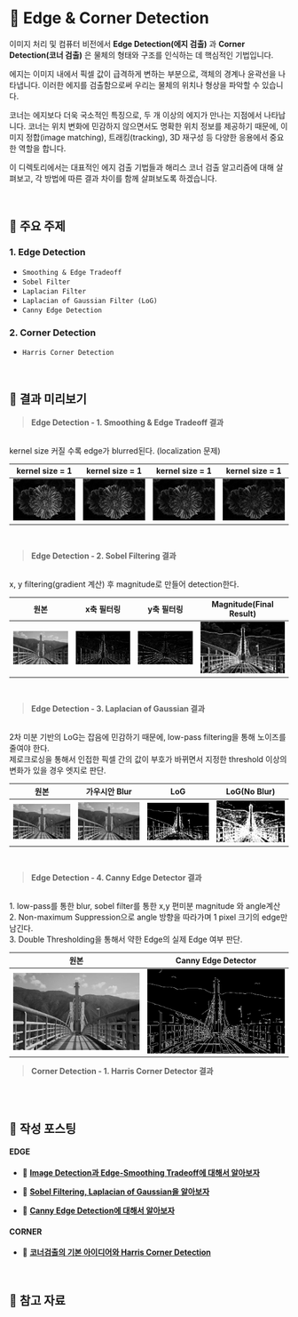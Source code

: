 # 📐 Edge & Corner Detection
이미지 처리 및 컴퓨터 비전에서 **Edge Detection(에지 검출)** 과 **Corner Detection(코너 검출)** 은 물체의 형태와 구조를 인식하는 데 핵심적인 기법입니다.

에지는 이미지 내에서 픽셀 값이 급격하게 변하는 부분으로, 객체의 경계나 윤곽선을 나타냅니다. 이러한 에지를 검출함으로써 우리는 물체의 위치나 형상을 파악할 수 있습니다.

코너는 에지보다 더욱 국소적인 특징으로, 두 개 이상의 에지가 만나는 지점에서 나타납니다. 코너는 위치 변화에 민감하지 않으면서도 명확한 위치 정보를 제공하기 때문에, 이미지 정합(image matching), 트래킹(tracking), 3D 재구성 등 다양한 응용에서 중요한 역할을 합니다.

이 디렉토리에서는 대표적인 에지 검출 기법들과 해리스 코너 검출 알고리즘에 대해 살펴보고, 각 방법에 따른 결과 차이를 함께 살펴보도록 하겠습니다.


<br>

## 📂 주요 주제

### 1. Edge Detection
- `Smoothing & Edge Tradeoff`
- `Sobel Filter`
- `Laplacian Filter`
- `Laplacian of Gaussian Filter (LoG)`
- `Canny Edge Detection`

### 2. Corner Detection 
- `Harris Corner Detection`

<br>

## 📌 결과 미리보기

> **Edge Detection - 1. Smoothing & Edge Tradeoff 결과**
<br>
kernel size 커질 수록 edge가 blurred된다. (localization 문제)

|kernel size = 1|kernel size = 1|kernel size = 1|kernel size = 1|
|:--:|:--:|:--:|:--:|
|![](images/edge_blur_ksize_1.png)|![](images/edge_blur_ksize_3.png)|![](images/edge_blur_ksize_5.png)|![](images/edge_blur_ksize_9.png)|

<br>

> **Edge Detection - 2. Sobel Filtering 결과**
<br>
x, y filtering(gradient 계산) 후 magnitude로 만들어 detection한다.

|원본|x축 필터링|y축 필터링|Magnitude(Final Result)|
|:--:|:--:|:--:|:--:|
| <img src="images/original.png" width="200"/> | <img src="images/sobel_x.png" width="200"/> | <img src="images/sobel_y.png" width="200"/> | <img src="images/sobel_magnitude.png" width="200"/> |

<br>

> **Edge Detection - 3. Laplacian of Gaussian 결과**
<br>
2차 미분 기반의 LoG는 잡음에 민감하기 때문에, low-pass filtering을 통해 노이즈를 줄여야 한다. 
<br>
제로크로싱을 통해서 인접한 픽셀 간의 값이 부호가 바뀌면서 지정한 threshold 이상의 변화가 있을 경우 엣지로 판단.

|원본|가우시안 Blur|LoG|LoG(No Blur)|
|:--:|:--:|:--:|:--:|
| <img src="images/original.png" width="200"/> | <img src="images/gaussian_blur.png" width="200"/> | <img src="images/log_zc.png" width="200"/> | <img src="images/wo_zc_log.png" width="200"/> |

<br>

> **Edge Detection - 4. Canny Edge Detector 결과**
<br>
    1. low-pass를 통한 blur, sobel filter를 통한 x,y 편미분 magnitude 와 angle계산
<br>
    2. Non-maximum Suppression으로 angle 방향을 따라가며 1 pixel 크기의 edge만 남긴다.
<br>
    3. Double Thresholding을 통해서 약한 Edge의 실제 Edge 여부 판단. 

|원본|Canny Edge Detector|
|:--:|:--:|
| <img src="images/original.png" width="400"/> | <img src="images/canny.png" width="400"/> | 


> **Corner Detection - 1. Harris Corner Detector 결과**
<br>



<br>

## 🔗 작성 포스팅

#### EDGE
- 📐 [**Image Detection과 Edge-Smoothing Tradeoff에 대해서 알아보자**](https://he-kate1130.tistory.com/145)

- 📐 [**Sobel Filtering, Laplacian of Gaussian을 알아보자**](https://he-kate1130.tistory.com/147)

- 📐 [**Canny Edge Detection에 대해서 알아보자**](https://he-kate1130.tistory.com/148)

#### CORNER

- 📐 [**코너검출의 기본 아이디어와 Harris Corner Detection**](https://he-kate1130.tistory.com/149)


<br>

## 📖 참고 자료

